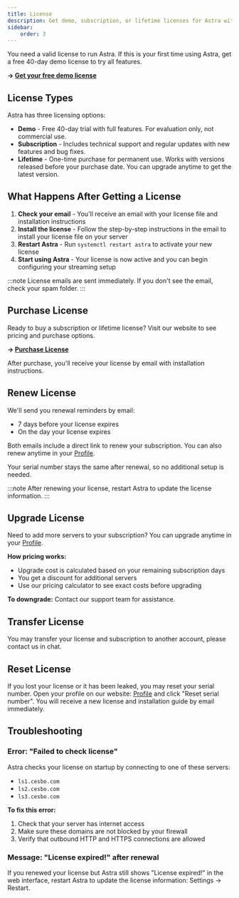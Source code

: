 ```yaml
---
title: License
description: Get demo, subscription, or lifetime licenses for Astra with installation, renewal, and troubleshooting instructions
sidebar:
    order: 3
---
```


You need a valid license to run Astra. If this is your first time using Astra, get a free 40-day demo license to try all features.

**→ [Get your free demo license](https://app.cesbo.com/orders/software/astra/demo/)**

## License Types

Astra has three licensing options:

- **Demo** - Free 40-day trial with full features. For evaluation only, not commercial use.
- **Subscription** - Includes technical support and regular updates with new features and bug fixes.
- **Lifetime** - One-time purchase for permanent use. Works with versions released before your purchase date. You can upgrade anytime to get the latest version.

## What Happens After Getting a License

1. **Check your email** - You'll receive an email with your license file and installation instructions
2. **Install the license** - Follow the step-by-step instructions in the email to install your license file on your server
3. **Restart Astra** - Run `systemctl restart astra` to activate your new license
4. **Start using Astra** - Your license is now active and you can begin configuring your streaming setup

:::note
License emails are sent immediately. If you don't see the email, check your spam folder.
:::

## Purchase License

Ready to buy a subscription or lifetime license? Visit our website to see pricing and purchase options.

**→ [Purchase License](https://cesbo.com/astra-license)**

After purchase, you'll receive your license by email with installation instructions.

## Renew License

We'll send you renewal reminders by email:
- 7 days before your license expires
- On the day your license expires

Both emails include a direct link to renew your subscription. You can also renew anytime in your [Profile](https://cesbo.com/profile).

Your serial number stays the same after renewal, so no additional setup is needed.

:::note
After renewing your license, restart Astra to update the license information.
:::

## Upgrade License

Need to add more servers to your subscription? You can upgrade anytime in your [Profile](https://cesbo.com/profile).

**How pricing works:**

- Upgrade cost is calculated based on your remaining subscription days
- You get a discount for additional servers
- Use our pricing calculator to see exact costs before upgrading

**To downgrade:** Contact our support team for assistance.

## Transfer License

You may transfer your license and subscription to another account, please contact us in chat.

## Reset License

If you lost your license or it has been leaked, you may reset your serial number.
Open your profile on our website: [Profile](https://cesbo.com/profile) and click "Reset serial number".
You will receive a new license and installation guide by email immediately.

## Troubleshooting

### Error: "Failed to check license"

Astra checks your license on startup by connecting to one of these servers:

- `ls1.cesbo.com`
- `ls2.cesbo.com`
- `ls3.cesbo.com`

**To fix this error:**

1. Check that your server has internet access
2. Make sure these domains are not blocked by your firewall
3. Verify that outbound HTTP and HTTPS connections are allowed

### Message: "License expired!" after renewal

If you renewed your license but Astra still shows "License expired!" in the web interface, restart Astra to update the license information: Settings → Restart.
